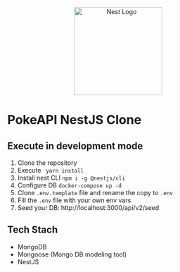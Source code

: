 <p align="center">
  <a href="http://nestjs.com/" target="blank"><img src="https://nestjs.com/img/logo-small.svg" width="200" alt="Nest Logo" /></a>
</p>

# PokeAPI NestJS Clone

## Execute in development mode
1. Clone the repository
2. Execute ``` yarn install```
3. Install nest CLI ``` npm i -g @nestjs/cli ```
4. Configure DB ```docker-compose up -d```
5. Clone ```.env.template``` file and rename the copy to ```.env```
6. Fill the ```.env``` file with your own env vars
7. Seed your DB: http://localhost:3000/api/v2/seed

## Tech Stach
- MongoDB
- Mongoose (Mongo DB modeling tool)
- NestJS
